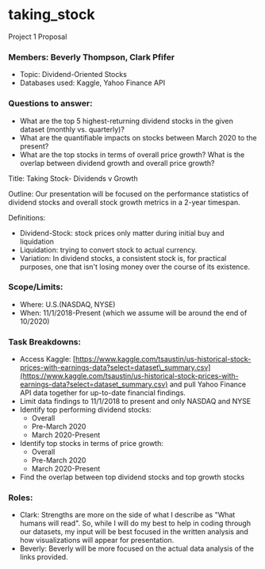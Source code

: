 # taking_stock
 
Project 1 Proposal

### Members: Beverly Thompson, Clark Pfifer

- Topic: Dividend-Oriented Stocks
- Databases used: Kaggle, Yahoo Finance API

### Questions to answer:
- What are the top 5 highest-returning dividend stocks in the given dataset (monthly vs. quarterly)?
- What are the quantifiable impacts on stocks between March 2020 to the present?
- What are the top stocks in terms of overall price growth? What is the overlap between dividend growth and overall price growth?

Title: Taking Stock- Dividends v Growth

Outline: Our presentation will be focused on the performance statistics of dividend stocks and overall stock growth metrics in a 2-year timespan.

Definitions:
- Dividend-Stock: stock prices only matter during initial buy and liquidation
- Liquidation: trying to convert stock to actual currency.
- Variation: In dividend stocks, a consistent stock is, for practical purposes, one that isn't losing money over the course of its existence.

### Scope/Limits:
- Where: U.S.(NASDAQ, NYSE)
- When: 11/1/2018-Present (which we assume will be around the end of 10/2020)
### Task Breakdowns:
- Access Kaggle: [https://www.kaggle.com/tsaustin/us-historical-stock-prices-with-earnings-data?select=dataset\_summary.csv](https://www.kaggle.com/tsaustin/us-historical-stock-prices-with-earnings-data?select=dataset_summary.csv) and pull Yahoo Finance API data together for up-to-date financial findings.
- Limit data findings to 11/1/2018 to present and only NASDAQ and NYSE
- Identify top performing dividend stocks:
    - Overall
    - Pre-March 2020
    - March 2020-Present
- Identify top stocks in terms of price growth:
    - Overall
    - Pre-March 2020
    - March 2020-Present
- Find the overlap between top dividend stocks and top growth stocks

### Roles:
- Clark: Strengths are more on the side of what I describe as "What humans will read". So, while I will do my best to help in coding through our datasets, my input will be best focused in the written analysis and how visualizations will appear for presentation.
- Beverly: Beverly will be more focused on the actual data analysis of the links provided. 